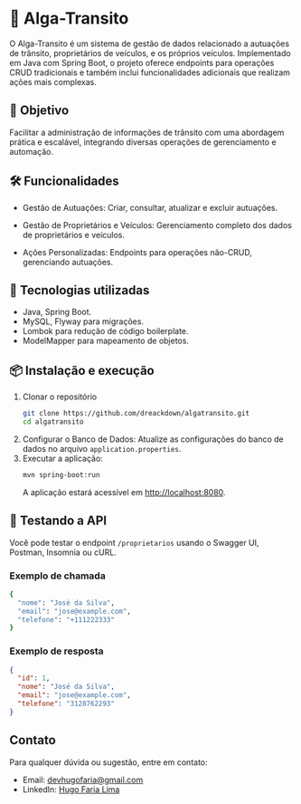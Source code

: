 # 🚗 Alga-Transito

O Alga-Transito é um sistema de gestão de dados relacionado a autuações de trânsito, proprietários de veículos, e os próprios veículos. Implementado em Java com Spring Boot, o projeto oferece endpoints para operações CRUD tradicionais e também inclui funcionalidades adicionais que realizam ações mais complexas.
## 🎯 Objetivo

Facilitar a administração de informações de trânsito com uma abordagem prática e escalável, integrando diversas operações de gerenciamento e automação.
## 🛠️ Funcionalidades

- Gestão de Autuações: Criar, consultar, atualizar e excluir autuações.

- Gestão de Proprietários e Veículos: Gerenciamento completo dos dados de proprietários e veículos.
- Ações Personalizadas: Endpoints para operações não-CRUD, gerenciando autuações.

## 🚀 Tecnologias utilizadas

- Java, Spring Boot.
- MySQL, Flyway para migrações.
- Lombok para redução de código boilerplate.
- ModelMapper para mapeamento de objetos.

## 📦 Instalação e execução

1. Clonar o repositório
    ```bash
    git clone https://github.com/dreackdown/algatransito.git
    cd algatransito
    ```
2. Configurar o Banco de Dados: Atualize as configurações do banco de dados no arquivo `application.properties`. 
3. Executar a aplicação:
    ```bash
    mvn spring-boot:run
    ```
   A aplicação estará acessível em <http://localhost:8080>.
## 🧪 Testando a API

Você pode testar o endpoint `/proprietarios` usando o Swagger UI, Postman, Insomnia ou cURL.

### Exemplo de chamada

```bash
{
  "nome": "José da Silva",
  "email": "jose@example.com",
  "telefone": "+111222333"
}
```

### Exemplo de resposta
```json
{
  "id": 1,
  "nome": "José da Silva",
  "email": "jose@example.com",
  "telefone": "3128762293"
}
```

## Contato

Para qualquer dúvida ou sugestão, entre em contato:

- Email: <devhugofaria@gmail.com>
- LinkedIn: [Hugo Faria Lima](https://www.linkedin.com/in/hugofarialima)
